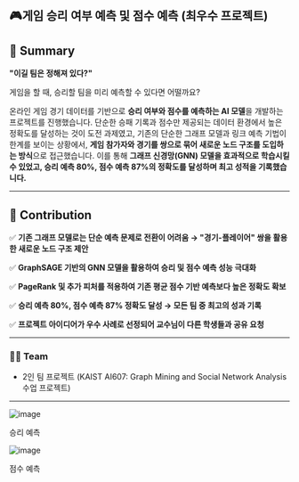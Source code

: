 ## 🎮게임 승리 여부 예측 및 점수 예측 (최우수 프로젝트)

## **📑 Summary**

**"이길 팀은 정해져 있다?"**

게임을 할 때, 승리할 팀을 미리 예측할 수 있다면 어떨까요? 

온라인 게임 경기 데이터를 기반으로 **승리 여부와 점수를 예측하는 AI 모델**을 개발하는 프로젝트를 진행했습니다. 단순한 승패 기록과 점수만 제공되는 데이터 환경에서 높은 정확도를 달성하는 것이 도전 과제였고, 기존의 단순한 그래프 모델과 링크 예측 기법이 한계를 보이는 상황에서, **게임 참가자와 경기를 쌍으로 묶어 새로운 노드 구조를 도입하는 방식**으로 접근했습니다. 이를 통해 **그래프 신경망(GNN) 모델을 효과적으로 학습시킬 수 있었고, 승리 예측 80%, 점수 예측 87%의 정확도를 달성하며 최고 성적을 기록했습니다.**

---

## **💪 Contribution**

✅ **기존 그래프 모델로는 단순 예측 문제로 전환이 어려움 → "경기-플레이어" 쌍을 활용한 새로운 노드 구조 제안**

✅ **GraphSAGE 기반의 GNN 모델을 활용하여 승리 및 점수 예측 성능 극대화**

✅ **PageRank 및 추가 피처를 적용하여 기존 평균 점수 기반 예측보다 높은 정확도 확보**

✅ **승리 예측 80%, 점수 예측 87% 정확도 달성 → 모든 팀 중 최고의 성과 기록**

✅ **프로젝트 아이디어가 우수 사례로 선정되어 교수님이 다른 학생들과 공유 요청**

---

### **👩‍🔧 Team**

- 2인 팀 프로젝트 (KAIST AI607: Graph Mining and Social Network Analysis 수업 프로젝트)

---
![image](https://github.com/user-attachments/assets/8876272a-ffb1-42d7-95b0-ab1a51042a26)

승리 예측

![image](https://github.com/user-attachments/assets/2cc23f23-5dfa-44ff-b27d-16388bfe18aa)

점수 예측
